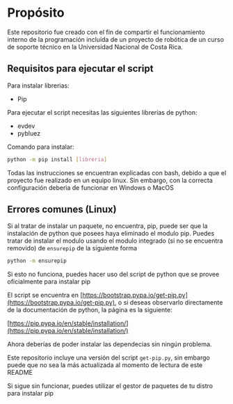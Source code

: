 # Propósito

Este repositorio fue creado con el fin de compartir el funcionamiento interno de
la programación incluida de un proyecto de robótica de un curso de soporte
técnico en la Universidad Nacional de Costa Rica.

## Requisitos para ejecutar el script

Para instalar librerias:

- Pip

Para ejecutar el script necesitas las siguientes librerías de python:

- evdev
- pybluez

Comando para instalar:

``` bash
python -m pip install [libreria]
```

Todas las instrucciones se encuentran explicadas con bash, debido a que
el proyecto fue realizado en un equipo linux. Sin embargo, con la correcta
configuración deberia de funcionar en Windows o MacOS

## Errores comunes (Linux)

Si al tratar de instalar un paquete, no encuentra, pip, puede ser que la instalación
de python que posees haya eliminado el modulo pip. Puedes tratar de instalar el modulo
usando el modulo integrado (si no se encuentra removido) de `ensurepip` de la siguiente forma

```bash
python -m ensurepip
```

Si esto no funciona, puedes hacer uso del script de python que se provee oficialmente para instalar
pip

El script se encuentra en [https://bootstrap.pypa.io/get-pip.py](https://bootstrap.pypa.io/get-pip.py),
o si deseas observarlo directamente de la documentación de python, la página es la siguiente:

[https://pip.pypa.io/en/stable/installation/](https://pip.pypa.io/en/stable/installation/)

Ahora deberías de poder instalar las dependecias sin ningún problema.

Este repositorio incluye una versión del script `get-pip.py`, sin embargo puede que no sea la más
actualizada al momento de lectura de este README

Si sigue sin funcionar, puedes utilizar el gestor de paquetes de tu distro para instalar
pip
